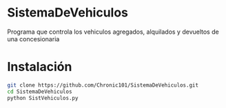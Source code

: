 # SistemaDeVehiculos

Programa que controla los vehiculos agregados, alquilados y devueltos de una concesionaria

# Instalación

```bash
git clone https://github.com/Chronic101/SistemaDeVehiculos.git
cd SistemaDeVehiculos
python SistVehiculos.py
```
